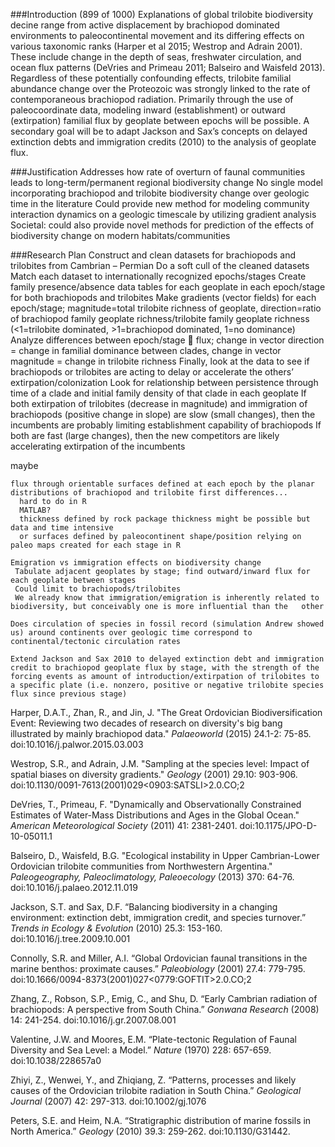 ###Introduction
(899 of 1000)
Explanations of global trilobite biodiversity decine range from active displacement by brachiopod dominated environments to paleocontinental movement and its differing effects on various taxonomic ranks (Harper et al 2015; Westrop and Adrain 2001). These include change in the depth of seas, freshwater circulation, and ocean flux patterns (DeVries and Primeau 2011; Balseiro and Waisfeld 2013). Regardless of these potentially confounding effects, trilobite familial abundance change over the Proteozoic was strongly linked to the rate of contemporaneous brachiopod radiation. Primarily through the use of paleocoordinate data, modeling inward (establishment) or outward (extirpation) familial flux by geoplate between epochs will be possible. A secondary goal will be to adapt Jackson and Sax’s concepts on delayed extinction debts and immigration credits (2010) to the analysis of geoplate flux. 

###Justification
Addresses how rate of overturn of faunal communities leads to long-term/permanent regional biodiversity change
No single model incorporating brachiopod and trilobite biodiversity change over geologic time in the literature
Could provide new method for modeling community interaction dynamics on a geologic timescale by utilizing gradient analysis
Societal: could also provide novel methods for prediction of the effects of biodiversity change on modern habitats/communities

###Research Plan
Construct and clean datasets for brachiopods and trilobites from Cambrian – Permian
Do a soft cull of the cleaned datasets
Match each dataset to internationally recognized epochs/stages
Create family presence/absence data tables for each geoplate in each epoch/stage for both brachiopods and trilobites
Make gradients (vector fields) for each epoch/stage; magnitude=total trilobite richness of geoplate, direction=ratio of brachiopod family geoplate richness/trilobite family geoplate richness (<1=trilobite dominated, >1=brachiopod dominated, 1=no dominance)
Analyze differences between epoch/stage  flux; change in vector direction = change in familial dominance between clades, change in vector magnitude = change in trilobite richness 
Finally, look at the data to see if brachiopods or trilobites are acting to delay or accelerate the others’ extirpation/colonization
Look for relationship between persistence through time of a clade and initial family density of that clade in each geoplate
If both extirpation of trilobites (decrease in magnitude) and immigration of brachiopods (positive change in slope) are slow (small changes), then the incumbents are probably limiting establishment capability of brachiopods
If both are fast (large changes), then the new competitors are likely accelerating extirpation of the incumbents

maybe
```
flux through orientable surfaces defined at each epoch by the planar distributions of brachiopod and trilobite first differences...
  hard to do in R
  MATLAB?
  thickness defined by rock package thickness might be possible but data and time intensive
  or surfaces defined by paleocontinent shape/position relying on paleo maps created for each stage in R
 ```
 ```
Emigration vs immigration effects on biodiversity change
  Tabulate adjacent geoplates by stage; find outward/inward flux for each geoplate between stages
  Could limit to brachiopods/trilobites
  We already know that immigration/emigration is inherently related to biodiversity, but conceivably one is more influential than the   other

 ```
 ```
Does circulation of species in fossil record (simulation Andrew showed us) around continents over geologic time correspond to continental/tectonic circulation rates
 ```
 ```
 Extend Jackson and Sax 2010 to delayed extinction debt and immigration credit to brachiopod geoplate flux by stage, with the strength of the forcing events as amount of introduction/extirpation of trilobites to a specific plate (i.e. nonzero, positive or negative trilobite species flux since previous stage)
 ```



Harper, D.A.T., Zhan, R., and Jin, J. "The Great Ordovician Biodiversification Event: Reviewing two decades of research on diversity's big bang illustrated by mainly brachiopod data." *Palaeoworld* (2015) 24.1-2: 75-85. doi:10.1016/j.palwor.2015.03.003

Westrop, S.R., and Adrain, J.M. "Sampling at the species level: Impact of spatial biases on diversity gradients." *Geology* (2001) 29.10: 903-906. doi:10.1130/0091-7613(2001)​029<0903:SATSLI>​2.0.CO;2

DeVries, T., Primeau, F. "Dynamically and Observationally Constrained Estimates of Water-Mass Distributions and Ages in the Global Ocean." *American Meteorological Society* (2011) 41: 2381-2401. doi:10.1175/JPO-D-10-05011.1

Balseiro, D., Waisfeld, B.G. "Ecological instability in Upper Cambrian-Lower Ordovician trilobite communities from Northwestern Argentina." *Paleogeography, Paleoclimatology, Paleoecology* (2013) 370: 64-76. doi:10.1016/j.palaeo.2012.11.019

Jackson, S.T. and Sax, D.F. “Balancing biodiversity in a changing environment: extinction debt, immigration credit, and species turnover.” *Trends in Ecology & Evolution* (2010) 25.3: 153-160. doi:10.1016/j.tree.2009.10.001

Connolly, S.R. and Miller, A.I. “Global Ordovician faunal transitions in the marine benthos: proximate causes.” *Paleobiology* (2001) 27.4: 779-795. doi:10.1666/0094-8373(2001)027<0779:GOFTIT>2.0.CO;2

Zhang, Z., Robson, S.P., Emig, C., and Shu, D. “Early Cambrian radiation of brachiopods: A perspective from South China.” *Gonwana Research* (2008) 14: 241-254. doi:10.1016/j.gr.2007.08.001

Valentine, J.W. and Moores, E.M. “Plate-tectonic Regulation of Faunal Diversity and Sea Level: a Model.” *Nature* (1970) 228: 657-659. doi:10.1038/228657a0

Zhiyi, Z., Wenwei, Y., and Zhiqiang, Z. “Patterns, processes and likely causes of the Ordovician trilobite radiation in South China.” *Geological Journal* (2007) 42: 297-313. doi:10.1002/gj.1076

Peters, S.E. and Heim, N.A. “Stratigraphic distribution of marine fossils in North America.” *Geology* (2010) 39.3: 259-262. doi:10.1130/G31442.

